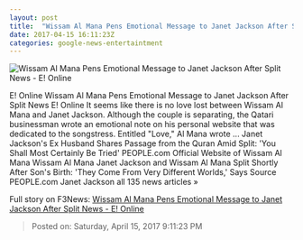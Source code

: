 ```yaml
---
layout: post
title:  "Wissam Al Mana Pens Emotional Message to Janet Jackson After Split News - E! Online"
date: 2017-04-15 16:11:23Z
categories: google-news-entertaintment
---
```


![Wissam Al Mana Pens Emotional Message to Janet Jackson After Split News - E! Online](http://akns-images.eonline.com/eol_images/Entire_Site/2017310/rs_600x600-170410112224-600.janet-jackson-assam.cm.41016.jpg?downsize=450:*&crop=450:350;left,top)

E! Online Wissam Al Mana Pens Emotional Message to Janet Jackson After Split News E! Online It seems like there is no love lost between Wissam Al Mana and Janet Jackson. Although the couple is separating, the Qatari businessman wrote an emotional note on his personal website that was dedicated to the songstress. Entitled "Love," Al Mana wrote ... Janet Jackson's Ex Husband Shares Passage from the Quran Amid Split: 'You Shall Most Certainly Be Tried' PEOPLE.com Official Website of Wissam Al Mana Wissam Al Mana Janet Jackson and Wissam Al Mana Split Shortly After Son's Birth: 'They Come From Very Different Worlds,' Says Source PEOPLE.com Janet Jackson all 135 news articles »


Full story on F3News: [Wissam Al Mana Pens Emotional Message to Janet Jackson After Split News - E! Online](http://www.f3nws.com/n/tnYqYE)

> Posted on: Saturday, April 15, 2017 9:11:23 PM
